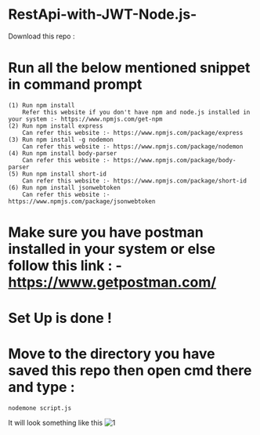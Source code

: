 # RestApi-with-JWT-Node.js-

Download this repo :
  # Run all the below mentioned snippet in command prompt
    (1) Run npm install
        Refer this website if you don't have npm and node.js installed in your system :- https://www.npmjs.com/get-npm
    (2) Run npm install express
        Can refer this website :- https://www.npmjs.com/package/express
    (3) Run npm install -g nodemon
        Can refer this website :- https://www.npmjs.com/package/nodemon
    (4) Run npm install body-parser
        Can refer this website :- https://www.npmjs.com/package/body-parser
    (5) Run npm install short-id 
        Can refer this website :- https://www.npmjs.com/package/short-id
    (6) Run npm install jsonwebtoken
        Can refer this website :- https://www.npmjs.com/package/jsonwebtoken
        

# Make sure you have postman installed in your system or else follow this link : - https://www.getpostman.com/
# Set Up is done !
# Move to the directory you have saved this repo then open cmd there and type :
    nodemone script.js
It will look something like this 
![1](https://user-images.githubusercontent.com/38683560/59582959-7d003c00-90f7-11e9-964f-1860c973b878.PNG)
